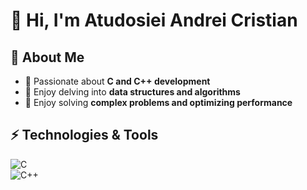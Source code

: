 # 👋 Hi, I'm Atudosiei Andrei Cristian  

## 🚀 About Me  
- 🔹 Passionate about **C and C++ development**  
- 🔹 Enjoy delving into **data structures and algorithms**  
- 🔹 Enjoy solving **complex problems and optimizing performance**  

## ⚡ Technologies & Tools  
![C](https://img.shields.io/badge/C-00599C?style=for-the-badge&logo=c&logoColor=white)  
![C++](https://img.shields.io/badge/C++-00599C?style=for-the-badge&logo=c%2B%2B&logoColor=white)  
